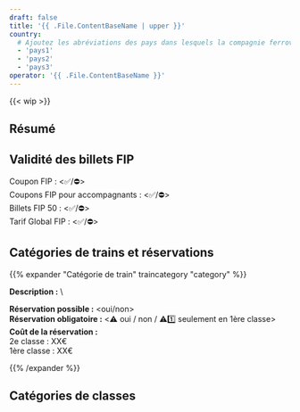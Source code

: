 ```yaml
---
draft: false
title: '{{ .File.ContentBaseName | upper }}'
country:
  # Ajoutez les abréviations des pays dans lesquels la compagnie ferroviaire opère.
  - 'pays1'
  - 'pays2'
  - 'pays3'
operator: '{{ .File.ContentBaseName }}'
---
```

<!-- Supprimez ce message si la page est complète -->
{{< wip >}}

<!--
  Brève description de la compagnie ferroviaire. Par exemple, le nom complet dans la langue locale, les noms alternatifs, et si c'est une compagnie privée ou publique.
-->

## Résumé

<!--
  Liste à puces des principales caractéristiques / règles FIP de la compagnie ferroviaire.
  Par exemple :
  - Les billets FIP 50 et les coupons FIP sont-ils acceptés ?
  - Y a-t-il une obligation de réservation ?
  - Existe-t-il d'autres conditions tarifaires particulières ou des dérogations par rapport aux autres compagnies FIP ?
-->

## Validité des billets FIP

Coupon FIP : <✅/⛔> \
Coupons FIP pour accompagnants : <✅/⛔> \
Billets FIP 50 : <✅/⛔> \
Tarif Global FIP : <✅/⛔>

<!--
  Où les billets FIP 50 / coupons FIP sont-ils valables et quelles sont les restrictions ? Quel billet est nécessaire pour le voyage (par ex. billet FIP 50 continu ou coupons FIP des deux pays) ?
-->

## Catégories de trains et réservations

<!--
  Les réservations sont-elles possibles et où sont-elles obligatoires ?
-->

<!--
  Pour chaque catégorie de train, une section distincte peut être ajoutée selon le modèle suivant :
  Dans le titre, les emojis suivants peuvent être utilisés :
  - ⚠️ pour une obligation générale de réservation ou des suppléments
  - 1️⃣ pour une obligation de réservation en 1ère classe uniquement
  - ⛔ pour une non-validité FIP
  - ℹ️ pour des confusions possibles avec d'autres compagnies ferroviaires / catégories de train
-->
{{% expander "Catégorie de train" traincategory "category" %}}
<!-- Remplacez "Catégorie de train" par le nom de la catégorie, par ex. TGV, ICE -->
**Description :** \
<!-- Description de la catégorie -->
**Réservation possible :** <oui/non> \
**Réservation obligatoire :** <⚠️ oui / non / ⚠️1️⃣ seulement en 1ère classe> \
**Coût de la réservation :** \
2e classe : XX€ \
1ère classe : XX€
<!-- Si FIP n’est pas accepté, ajoutez ceci :
**FIP :** ⛔ FIP non accepté
-->
<!-- Si les tarifs globaux FIP sont disponibles, ajoutez ceci :
**Tarif Global FIP :**
-->
{{% /expander %}}

## Catégories de classes

<!--
  Si les classes disponibles vont au-delà de la 1re et 2e classe classiques, elles peuvent être décrites ici. Sinon, vous pouvez supprimer cette section.
-->

<!--
**Standard** : Comparable à la 2e classe. \
**Plus** : 1re classe sans service à bord. Un pass FI

